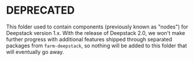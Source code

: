 # DEPRECATED

This folder used to contain components (previously known as "nodes") for Deepstack version 1.x.
With the release of Deepstack 2.0, we won't make further progress with additional features
shipped through separated packages from `farm-deepstack`, so nothing will be added to this 
folder that will eventually go away.
